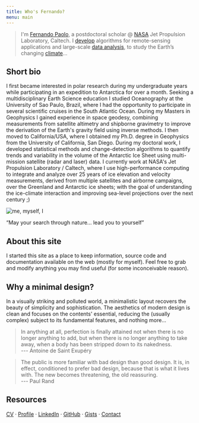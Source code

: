 ```yaml
---
title: Who's Fernando?
menu: main
---
```


> I'm [Fernando Paolo](https://science.jpl.nasa.gov/people/Serrano%20Paolo/), a postdoctoral scholar @ [NASA](https://www.jpl.nasa.gov/) Jet Propulsion Laboratory, Caltech. I [develop](https://github.com/fspaolo) algorithms for remote-sensing applications and large-scale [data analysis](https://www.sdsc.edu/News%20Items/PR20150420_antarctic_ice.html), to study the Earth’s changing [climate](http://science.sciencemag.org/content/early/2015/03/25/science.aaa0940)...


## Short bio

I first became interested in polar research during my undergraduate years while participating in an expedition to Antarctica for over a month. Seeking a multidisciplinary Earth Science education I studied Oceanography at the University of Sao Paulo, Brazil, where I had the opportunity to participate in several scientific cruises in the South Atlantic Ocean. During my Masters in Geophysics I gained experience in space geodesy, combining measurements from satellite altimetry and shipborne gravimetry to improve the derivation of the Earth's gravity field using inverse methods. I then moved to California/USA, where I obtained my Ph.D. degree in Geophysics from the University of California, San Diego. During my doctoral work, I developed statistical methods and change-detection algorithms to quantify trends and variability in the volume of the Antarctic Ice Sheet using multi-mission satellite (radar and laser) data. I currently work at NASA's Jet Propulsion Laboratory / Caltech, where I use high-performance computing to integrate and analyze over 25 years of ice elevation and velocity measurements, derived from multiple satellites and airborne campaigns, over the Greenland and Antarctic ice sheets; with the goal of understanding the ice-climate interaction and improving sea-level projections over the next century ;)

![me, myself, I](/img/me_in_san_bernardino2.png)  

“May your search through nature... lead you to yourself”


## About this site

I started this site as a place to keep information, source code and documentation available on the web (mostly for myself). Feel free to grab and modify anything you may find useful (for some inconceivable reason).


## Why a minimal design?

In a visually striking and polluted world, a minimalistic layout recovers the beauty of simplicity and sophistication. The aesthetics of modern design is clean and focuses on the contents' essential, reducing the (usually complex) subject to its fundamental features, and nothing more...

> In anything at all, perfection is finally attained not when there is no longer anything to add, but when there is no longer anything to take away, when a body has been stripped down to its nakedness.  
--- Antoine de Saint Exupéry  


> The public is more familiar with bad design than good design. It is, in effect, conditioned to prefer bad design, because that is what it lives with. The new becomes threatening, the old reassuring.  
--- Paul Rand

## Resources

[CV](https://github.com/fspaolo/cv/blob/master/paolo_cv.pdf) · 
[Profile](https://science.jpl.nasa.gov/people/Serrano%20Paolo) ·
[LinkedIn](//linkedin.com/in/fspaolo) ·
[GitHub](https://github.com/fspaolo/) · 
[Gists](https://gist.github.com/fspaolo/) ·
[Contact](mailto:fspaolo@gmail.com)

